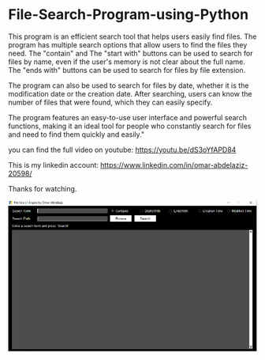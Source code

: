 # File-Search-Program-using-Python

This program is an efficient search tool that helps users easily find files. The program has multiple search options that allow users to find the files they need.
 The "contain" and The "start with" buttons can be used to search for files by name, even if the user's memory is not clear about the full name. 
 The "ends with" buttons can be used to search for files by file extension.

The program can also be used to search for files by date, whether it is the modification date or the creation date. After searching, users can know the number of files that were found, which they can easily specify.

The program features an easy-to-use user interface and powerful search functions, making it an ideal tool for people who constantly search for files and need to find them quickly and easily."

you can find the full video on youtube:
https://youtu.be/dS3oYfAPD84

This is my linkedin account: 
https://www.linkedin.com/in/omar-abdelaziz-20598/

Thanks for watching.

<img src="file_search_program_photo.PNG"/>

